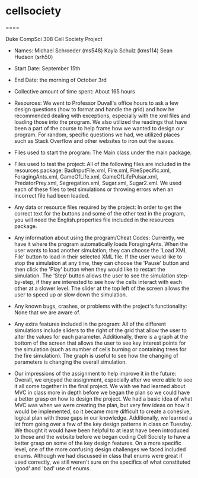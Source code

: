 # cellsociety 
====

Duke CompSci 308 Cell Society Project

* Names:
Michael Schroeder (ms548)
Kayla Schulz (kms114)
Sean Hudson (srh50)


* Start Date: September 15th

* End Date: the morning of October 3rd

* Collective amount of time spent: About 165 hours

* Resources: We went to Professor Duvall's office hours to ask a few design questions (how to format and handle the grid) and how he recommended dealing with exceptions, especially with the xml files and loading those into the program.
We also utilized the readings that have been a part of the course to help frame how we wanted to design our program.
For random, specific questions we had, we utilized places such as Stack Overflow and other websites to iron out the issues.

* Files used to start the program: The Main class under the main package.

* Files used to test the project: All of the following files are included in the resources package: BadInputFile.xml, Fire.xml, FireSpecific.xml, ForagingAnts.xml, GameOfLife.xml, GameOfLifePulsar.xml, PredatorPrey.xml, Segregation.xml, Sugar.xml, Sugar2.xml. We used each of these files to test simulations or throwing errors when an incorrect file had been loaded.

* Any data or resource files required by the project: In order to get the correct text for the buttons and some of the other text in the program, you will need the English.properties file included in the resources package.

* Any information about using the program/Cheat Codes: Currently, we have it where the program automatically loads ForagingAnts. When the user wants to load another simulation, they can choose the 'Load XML File' button to load in their selected XML file. If the user would like to stop the simulation at any time, they can choose the 'Pause' button and then click the 'Play' button when they would like to restart the simulation. The 'Step' button allows the user to see the simulation step-by-step, if they are interested to see how the cells interact with each other at a slower level. The slider at the top left of the screen allows the user to speed up or slow down the simulation.

* Any known bugs, crashes, or problems with the project's functionality: None that we are aware of.

* Any extra features included in the program: All of the different simulations include sliders to the right of the grid that allow the user to alter the values for each parameter. Additionally, there is a graph at the bottom of the screen that allows the user to see key interest points for the simulation (such as number of cells burning or containing trees for the fire simulation). The graph is useful to see how the changing of parameters is changing the overall simulation.

* Our impressions of the assignment to help improve it in the future: Overall, we enjoyed the assignment, especially after we were able to see it all come together in the final project. We wish we had learned about MVC in class more in depth before we began the plan so we could have a better grasp on how to design the project. We had a basic idea of what MVC was when we were creating the plan, but very few ideas on how it would be implemented, so it became more difficult to create a cohesive, logical plan with those gaps in our knowledge. Additionally, we learned a lot from going over a few of the key design patterns in class on Tuesday. We thought it would have been helpful to at least have been introduced to those and the website before we began coding Cell Society to have a better grasp on some of the key design features. On a more specific level, one of the more confusing design challenges we faced included enums. Although we had discussed in class that enums were great if used correctly, we still weren't sure on the specifics of what constituted 'good' and 'bad' use of enums.  